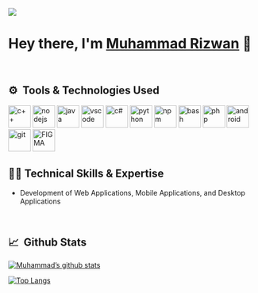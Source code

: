 ![](https://komarev.com/ghpvc/?username=Rizwan0994&color=green)
<h1>Hey there, I'm <a href="https://www.linkedin.com/in/muhammad-rizwann/" target="_blank">Muhammad Rizwan</a> 👋</h1>
 <br> 
<h2> ⚙️ &nbsp;Tools & Technologies Used</h2>
<p align="left">

  <img src="https://cdn.jsdelivr.net/gh/devicons/devicon/icons/cplusplus/cplusplus-original.svg" alt="c++" width="45" height="45"/>
 <img src="https://cdn.jsdelivr.net/gh/devicons/devicon/icons/nodejs/nodejs-original.svg" alt="nodejs" width="45" height="45"/>
 <img src="https://cdn.jsdelivr.net/gh/devicons/devicon/icons/java/java-original-wordmark.svg" alt="java" width="45" height="45" />
 <img src="https://cdn.jsdelivr.net/gh/devicons/devicon/icons/vscode/vscode-original.svg" alt="vscode" width="45" height="45"/>
 <img src="https://cdn.jsdelivr.net/gh/devicons/devicon/icons/csharp/csharp-plain.svg" alt="c#" width="45" height="45"/>
 <img src="https://cdn.jsdelivr.net/gh/devicons/devicon/icons/python/python-original.svg" alt="python" width="45" height="45"/>
 <img src="https://cdn.jsdelivr.net/gh/devicons/devicon/icons/npm/npm-original-wordmark.svg" alt="npm" width="45" height="45"/>
 <img src="https://cdn.jsdelivr.net/gh/devicons/devicon/icons/bash/bash-original.svg" alt="bash" width="45" height="45"/>
 <img src="https://cdn.jsdelivr.net/gh/devicons/devicon/icons/php/php-original.svg" alt="php" width="45" height="45"/>
 <img src="https://cdn.jsdelivr.net/gh/devicons/devicon/icons/android/android-original-wordmark.svg" alt="android" width="45" height="45"/>  
 <img src="https://cdn.jsdelivr.net/gh/devicons/devicon/icons/git/git-original.svg" alt="git" width="45" height="45"/>
 <img src="https://cdn.jsdelivr.net/gh/devicons/devicon/icons/figma/figma-original.svg" alt="FIGMA" width="45" height="45"/>
 
 
 <br>  
 
 <h2>👨‍💻 Technical Skills & Expertise</h2>
 <ul>
 <li>
 Development of Web Applications, Mobile Applications, and Desktop Applications
 </li>
</ul>
 <br> 
<h2> 📈 &nbsp;Github Stats</h2>
<p align="left">          
          
[![Muhammad’s github stats](https://github-readme-stats.vercel.app/api?username=Rizwan0994)](https://github.com/Rizwan0994)

[![Top Langs](https://github-readme-stats.vercel.app/api/top-langs/?username=Rizwan0994&layout=compact)](https://github.com/Rizwan0994)
</p>
<!--
**Rizwan0994/Rizwan0994** is a ✨ _special_ ✨ repository because its `README.md` (this file) appears on your GitHub profile.

Here are some ideas to get you started:

- 🔭 I’m currently working on ...
- 🌱 I’m currently learning ...
- 👯 I’m looking to collaborate on ...
- 🤔 I’m looking for help with ...
- 💬 Ask me about ...
- 📫 How to reach me: ...
- 😄 Pronouns: ...
- ⚡ Fun fact: ...
-->
